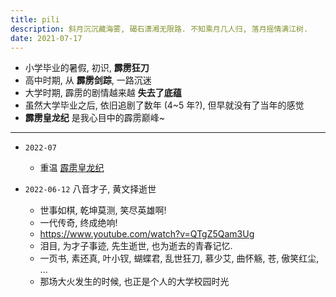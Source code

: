 ```yaml
---
title: pili
description: 斜月沉沉藏海雾, 碣石潇湘无限路. 不知乘月几人归, 落月摇情满江树.
date: 2021-07-17
---
```


- 小学毕业的暑假, 初识, **霹雳狂刀**
- 高中时期, 从 **霹雳剑踪**, 一路沉迷
- 大学时期, 霹雳的剧情越来越 **失去了底蕴**
- 虽然大学毕业之后, 依旧追剧了数年 (4~5 年?), 但早就没有了当年的感觉
- __霹雳皇龙纪__ 是我心目中的霹雳巅峰~

---

- `2022-07`
  - 重温 [霹雳皇龙纪](https://movie.douban.com/subject/2210389/)

- `2022-06-12` 八音才子, 黄文择逝世
  - 世事如棋, 乾坤莫测, 笑尽英雄啊!
  - 一代传奇, 终成绝响!
  - https://www.youtube.com/watch?v=QTgZ5Qam3Ug
  - 泪目, 为才子事迹, 先生逝世, 也为逝去的青春记忆.
  - 一页书, 素还真, 叶小钗,
    蝴蝶君, 乱世狂刀,
    慕少艾, 曲怀觞,
    苍, 傲笑红尘, ...
  - 那场大火发生的时候, 也正是个人的大学校园时光

